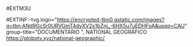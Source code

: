 #EXTM3U

#EXTINF:-tvg.logo="https://encrypted-tbn0.gstatic.com/images?q=tbn:ANd9GcSr0URVGmT4dvXV2x1bZnj_-6HX5u7uEDHFoA&usqp=CAU"
group-title="DOCUMENTÁRIO ", NATIONAL GEOGRÁFICO
https://globotv.xyz/national-geographic/
